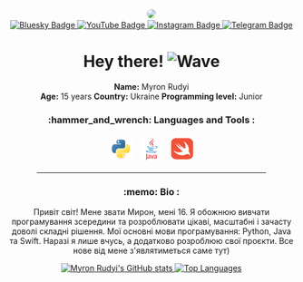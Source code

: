 <div id="header" align="center"> 
    <img src="https://media.giphy.com/media/JIX9t2j0ZTN9S/giphy.gif" width="100" style="border-radius: 50%;"/>

<div id="badges">
    <a href="https://bsky.app/profile/rudyimyron.bsky.social" target="_blank">
        <img src="https://img.shields.io/badge/Bluesky-1E90FF?style=for-the-badge&logo=bluesky&logoColor=white" alt="Bluesky Badge"/>
    </a>
    <a href="https://www.youtube.com/@myronrudyi" target="_blank">
        <img src="https://img.shields.io/badge/YouTube-red?style=for-the-badge&logo=youtube&logoColor=white" alt="YouTube Badge"/>
    </a>
    <a href="https://www.instagram.com/myronrudyi/" target="_blank">
        <img src="https://img.shields.io/badge/Instagram-purple?style=for-the-badge&logo=instagram&logoColor=white" alt="Instagram Badge"/>
    </a>
    <a href="https://t.me/mcodeee" target="_blank">
        <img src="https://img.shields.io/badge/Telegram-blue?style=for-the-badge&logo=telegram&logoColor=white" alt="Telegram Badge"/>
    </a>
</div>

<h1>
    Hey there!
    <img src="https://media.giphy.com/media/hvRJCLFzcasrR4ia7z/giphy.gif" width="30px" alt="Wave"/>
</h1>

**Name:** Myron Rudyi  
**Age:** 15 years
**Country:** Ukraine
**Programming level:** Junior

<h3>:hammer_and_wrench: Languages and Tools :</h3>
<div>
    <img src="https://github.com/devicons/devicon/blob/master/icons/python/python-original.svg" title="Python" alt="Python" width="40" height="40" style="margin: 5px;"/>
    <img src="https://github.com/devicons/devicon/blob/master/icons/java/java-original-wordmark.svg" title="Java" alt="Java" width="40" height="40" style="margin: 5px;"/>
    <img src="https://github.com/devicons/devicon/blob/master/icons/swift/swift-original.svg" title="Swift" alt="Swift" width="40" height="40" style="margin: 5px;"/>
</div>

<hr style="width:80%;text-align:center;">

<h3>:memo: Bio :</h3>
<p>
    Привіт світ! Мене звати Мирон, мені 16. Я обожнюю вивчати програмування зсередини та розроблювати цікаві, масштабні і зачасту доволі складні рішення. Мої основні мови програмування: Python, Java та Swift. Наразі я лише вчусь, а додатково розроблюю свої проєкти. Все нове від мене з'являтиметься саме тут)
</p>

<div id="profile">
    <a href="https://github.com/myronrudyi" target="_blank">
        <img src="https://github-readme-stats.vercel.app/api?username=myronrudyi&show_icons=true&theme=radical" alt="Myron Rudyi's GitHub stats"/>
    </a>
    <a href="https://github.com/myronrudyi" target="_blank">
        <img src="https://github-readme-stats.vercel.app/api/top-langs/?username=myronrudyi&layout=donut-vertical" alt="Top Languages"/>
    </a>
</div>
